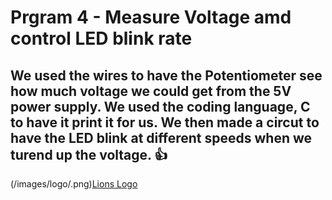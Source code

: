  # Prgram 4 - Measure Voltage amd control LED blink rate

## We used the wires to have the Potentiometer see how much voltage we could get from the 5V power supply. We used the coding language, C to have it print it for us. We then made a circut to have the LED blink at different speeds when we turend up the voltage. :+1:

(/images/logo/.png)[Lions Logo](https://upload.wikimedia.org/wikipedia/en/2/22/UNA_Lions_logo.png)
